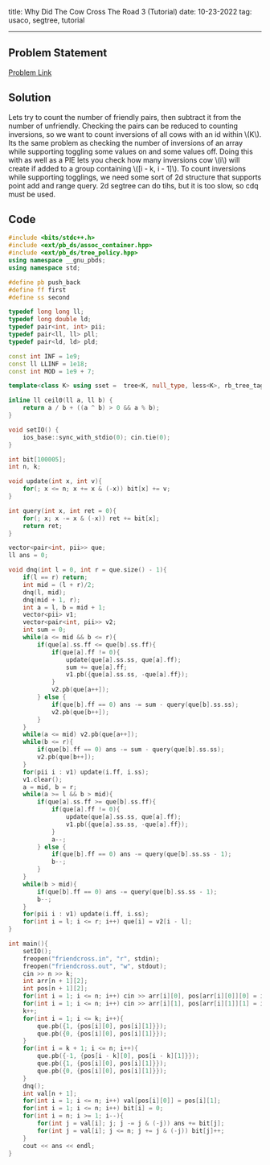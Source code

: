 title: Why Did The Cow Cross The Road 3 (Tutorial)
date: 10-23-2022
tag: usaco, segtree, tutorial

---

## Problem Statement

[Problem Link](http://www.usaco.org/index.php?page=viewproblem2&cpid=722)

## Solution

Lets try to count the number of friendly pairs, then subtract it from the number of unfriendly. Checking the pairs can be reduced to counting inversions, so we want to count inversions of all cows with an id within \\(K\\). Its the same problem as checking the number of inversions of an array while supporting toggling some values on and some values off. Doing this with as well as a PIE lets you check how many inversions cow \\(i\\) will create if added to a group containing \\([i - k, i - 1]\\). To count inversions while supporting togglings, we need some sort of 2d structure that supports point add and range query. 2d segtree can do tihs, but it is too slow, so cdq must be used.

## Code

```c++
#include <bits/stdc++.h>
#include <ext/pb_ds/assoc_container.hpp>
#include <ext/pb_ds/tree_policy.hpp>
using namespace __gnu_pbds;
using namespace std;

#define pb push_back
#define ff first
#define ss second

typedef long long ll;
typedef long double ld;
typedef pair<int, int> pii;
typedef pair<ll, ll> pll;
typedef pair<ld, ld> pld;

const int INF = 1e9;
const ll LLINF = 1e18;
const int MOD = 1e9 + 7;

template<class K> using sset =  tree<K, null_type, less<K>, rb_tree_tag, tree_order_statistics_node_update>;

inline ll ceil0(ll a, ll b) {
    return a / b + ((a ^ b) > 0 && a % b);
}

void setIO() {
    ios_base::sync_with_stdio(0); cin.tie(0);
}

int bit[100005];
int n, k;

void update(int x, int v){
    for(; x <= n; x += x & (-x)) bit[x] += v;
}

int query(int x, int ret = 0){
    for(; x; x -= x & (-x)) ret += bit[x];
    return ret;
}

vector<pair<int, pii>> que;
ll ans = 0;

void dnq(int l = 0, int r = que.size() - 1){
    if(l == r) return;
    int mid = (l + r)/2;
    dnq(l, mid);
    dnq(mid + 1, r);
    int a = l, b = mid + 1;
    vector<pii> v1;
    vector<pair<int, pii>> v2;
    int sum = 0;
    while(a <= mid && b <= r){
        if(que[a].ss.ff <= que[b].ss.ff){
            if(que[a].ff != 0){
                update(que[a].ss.ss, que[a].ff);
                sum += que[a].ff;
                v1.pb({que[a].ss.ss, -que[a].ff});
            }
            v2.pb(que[a++]);
        } else {
            if(que[b].ff == 0) ans -= sum - query(que[b].ss.ss);
            v2.pb(que[b++]);
        }
    }
    while(a <= mid) v2.pb(que[a++]);
    while(b <= r){
        if(que[b].ff == 0) ans -= sum - query(que[b].ss.ss);
        v2.pb(que[b++]);
    }
    for(pii i : v1) update(i.ff, i.ss);
    v1.clear();
    a = mid, b = r;
    while(a >= l && b > mid){
        if(que[a].ss.ff >= que[b].ss.ff){
            if(que[a].ff != 0){
                update(que[a].ss.ss, que[a].ff);
                v1.pb({que[a].ss.ss, -que[a].ff});
            }
            a--;
        } else {
            if(que[b].ff == 0) ans -= query(que[b].ss.ss - 1);
            b--;
        }
    }
    while(b > mid){
        if(que[b].ff == 0) ans -= query(que[b].ss.ss - 1);
        b--;
    }
    for(pii i : v1) update(i.ff, i.ss);
    for(int i = l; i <= r; i++) que[i] = v2[i - l];
}

int main(){
    setIO();
    freopen("friendcross.in", "r", stdin);
    freopen("friendcross.out", "w", stdout);
    cin >> n >> k;
    int arr[n + 1][2];
    int pos[n + 1][2];
    for(int i = 1; i <= n; i++) cin >> arr[i][0], pos[arr[i][0]][0] = i;
    for(int i = 1; i <= n; i++) cin >> arr[i][1], pos[arr[i][1]][1] = i;
    k++;
    for(int i = 1; i <= k; i++){
        que.pb({1, {pos[i][0], pos[i][1]}});
        que.pb({0, {pos[i][0], pos[i][1]}});
    }
    for(int i = k + 1; i <= n; i++){
        que.pb({-1, {pos[i - k][0], pos[i - k][1]}});
        que.pb({1, {pos[i][0], pos[i][1]}});
        que.pb({0, {pos[i][0], pos[i][1]}});
    }
    dnq();
    int val[n + 1];
    for(int i = 1; i <= n; i++) val[pos[i][0]] = pos[i][1];
    for(int i = 1; i <= n; i++) bit[i] = 0;
    for(int i = n; i >= 1; i--){
        for(int j = val[i]; j; j -= j & (-j)) ans += bit[j];
        for(int j = val[i]; j <= n; j += j & (-j)) bit[j]++;
    }
    cout << ans << endl;
}
```